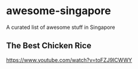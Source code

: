 # awesome-singapore
A curated list of awesome stuff in Singapore

## The Best Chicken Rice

https://www.youtube.com/watch?v=toFZJ9ICWWY
